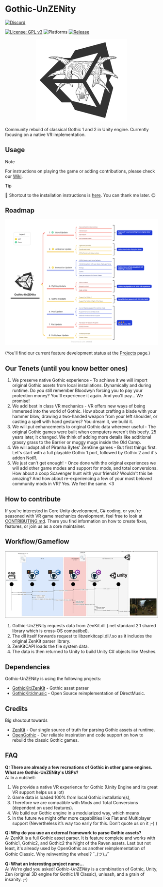 # Gothic-UnZENity

[![Discord](https://img.shields.io/badge/Discord-%235865F2.svg?style=for-the-badge&logo=discord&logoColor=white)](https://discord.gg/nvnaWwEu5Y)

[![License: GPL v3](https://img.shields.io/badge/License-GPLv3-blue.svg)](https://www.gnu.org/licenses/gpl-3.0)
![Platforms](https://img.shields.io/static/v1?label=Platforms&message=PCVR%20|%20Quest2%20|%20Pico4&color=darkgreen)
[![Release](https://img.shields.io/github/release-pre/Gothic-UnZENity-Project/Gothic-UnZENity)](https://github.com/Gothic-UnZENity-Project/Gothic-UnZENity/releases/latest)

<p align="center">
  <img src="./Docs/Gothic-UnZENity-logo.png" width="300" alt="Gothic-UnZENity logo" />
</p>
Community rebuild of classical Gothic 1 and 2 in Unity engine. Currently focusing on a native VR implementation.


## Usage
> [!NOTE]
> For instructions on playing the game or adding contributions, please check our [Wiki](https://github.com/Gothic-UnZENity-Project/Gothic-UnZENity/wiki).

> [!TIP]
> 🤫 Shortcut to the installation instructions is [here](https://github.com/Gothic-UnZENity-Project/Gothic-UnZENity/wiki/Player%27s-Guide#setup). You can thank me later. 😉


## Roadmap

![Gothic-UnZENity - Roadmap](./Docs/Gothic-UnZENity-roadmap.png)

(You'll find our current feature development status at the [Projects](https://github.com/Gothic-UnZENity-Project/Gothic-UnZENity/projects?query=is%3Aopen) page.)

## Our Tenets (until you know better ones)
1. We preserve native Gothic experience -  To achieve it we will import original Gothic assets from local installations. Dynamically and during runtime. Do you still remember Bloodwyn forcing you to pay your protection money? You'll experience it again. And you'll pay... We promise!
2. We add best in class VR mechanics - VR offers new ways of being immersed into the world of Gothic. How about crafting a blade with your hammer blow, drawing a two-handed weapon from your left shoulder, or casting a spell with hand gestures? You dream it, we build it.
3. We will put enhancements to original Gothic data wherever useful - The original Gothic games were built when computers weren't this beefy. 25 years later, it changed. We think of adding more details like additional grassy grass to the Barrier or muggy mugs inside the Old Camp.
4. We will adopt all of Piranha Bytes' ZenGine games - But first things first. Let's start with a full playable Gothic 1 port, followed by Gothic 2 and it's addon NotR.
5. We just can't get enough! - Once done with the original experiences we will add other game modes and support for mods, and total conversions. How about a coop Scavenger hunt with your friends? Wouldn't this be amazing? And how about re-experiencing a few of your most beloved community mods in VR? Yes. We feel the same. <3

## How to contribute
If you're interested in Core Unity development, C# coding, or you're seasoned with VR game mechanics development, feel free to look at [CONTRIBUTING.md](./CONTRIBUTING.md). There you find information on how to create fixes, features, or join us as a core maintainer.

## Workflow/Gameflow

![data flow](Docs/data-flow.drawio.png)


1. Gothic-UnZENity requests data from ZenKit.dll (.net standard 2.1 shared library which is cross-OS compatibel).
2. The dll itself forwards request to libzenkitcapi.dll/.so as it includes the original ZenKit parser library.
3. ZenKitCAPI loads the file system data.
4. The data is then returned to Unity to build Unity C# objects like Meshes.


## Dependencies
Gothic-UnZENity is using the following projects:
* [GothicKit/ZenKit](https://github.com/GothicKit/ZenKit) - Gothic asset parser
* [GothicKit/dmusic](https://github.com/GothicKit/dmusic) - Open Source reimplementation of DirectMusic.

## Credits
Big shoutout towards
* [ZenKit](https://github.com/GothicKit/ZenKit) - Our single source of truth for parsing Gothic assets at runtime.
* [OpenGothic](https://github.com/Try/OpenGothic) - Our reliable inspiration and code support on how to rebuild the classic Gothic games.


## FAQ

**Q: There are already a few recreations of Gothic in other game engines. What are Gothic-UnZENity's USPs?**  
A: In a nutshell:
1. We provide a native VR experience for Gothic (Unity Engine and its great VR support helps us a lot)
2. Game data is loaded 100% from local Gothic installation(s),
3. Therefore we are compatible with Mods and Total Conversions (dependent on used features).
4. We build our Gothic engine in a modularized way, which means
5. In the future we might offer more capabilities like Flat and Multiplayer support (Nevertheless it’s way too early for this. Don’t quote us on it ;-) )

**Q: Why do you use an external framework to parse Gothic assets?**  
A: ZenKit is a full Gothic asset parser. It is feature complete and works with Gothic1, Gothic2, and Gothic2 the Night of the Raven assets. Last but not least, it's already used by OpenGothic as another reimplementation of Gothic Classic. Why reinventing the wheel? ¯\_(ツ)_/¯

**Q: What an interesting project name...**  
A: We're glad you asked! _Gothic-UnZENity_ is a combination of Gothic, Unity, Zen (original 3D engine for Gothic I/II Classic), unleash, and a grain of insanity. ;-)
